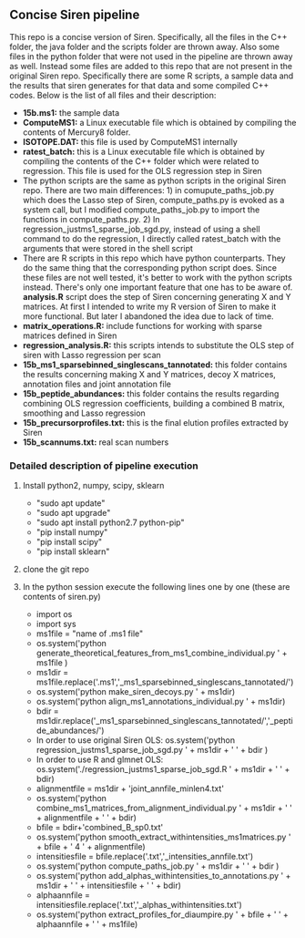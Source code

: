 ## Concise Siren pipeline

This repo is a concise version of Siren. Specifically, all the files in the C++ folder, the java folder and the scripts folder are thrown away. Also some files in the python folder that were not used in the pipeline are thrown away as well. Instead some files are added to this repo that are not present in the original Siren repo. Specifically there are some R scripts, a sample data and the results that siren generates for that data and some compiled C++ codes. Below is the list of all files and their description:
* **15b.ms1:** the sample data
* **ComputeMS1:** a Linux executable file which is obtained by compiling the contents of Mercury8 folder.
* **ISOTOPE.DAT:** this file is used by ComputeMS1 internally
* **ratest_batch:** this is a Linux executable file which is obtained by compiling the contents of the C++ folder which were related to regression. This file is used for the OLS regression step in Siren
* The python scripts are the same as python scripts in the original Siren repo. There are two main differences: 1) in comupute_paths_job.py which does the Lasso step of Siren, compute_paths.py is evoked as a system call, but I modified compute_paths_job.py to import the functions in compute_paths.py. 2) In regression_justms1_sparse_job_sgd.py, instead of using a shell command to do the regression, I directly called ratest_batch with the arguments that were stored in the shell script
* There are R scripts in this repo which have python counterparts. They do the same thing that the corresponding python script does. Since these files are not well tested, it's better to work with the python scripts instead. There's only one important feature that one has to be aware of. **analysis.R** script does the step of Siren concerning generating X and Y matrices. At first I intended to write my R version of Siren to make it more functional. But later I abandoned the idea due to lack of time.
* **matrix_operations.R:** include functions for working with sparse matrices defined in Siren
* **regression_analysis.R:** this scripts intends to substitute the OLS step of siren with Lasso regression per scan
* **15b_ms1_sparsebinned_singlescans_tannotated:** this folder contains the results concerning making X and Y matrices, decoy X matrices, annotation files and joint annotation file
* **15b_peptide_abundances:** this folder contains the results regarding combining OLS regression coefficients, building a combined B matrix, smoothing and Lasso regression
* **15b_precursorprofiles.txt:** this is the final elution profiles extracted by Siren
* **15b_scannums.txt:** real scan numbers

### Detailed description of pipeline execution

1. Install python2, numpy, scipy, sklearn
    * "sudo apt update"
    * "sudo apt upgrade"
    * "sudo apt install python2.7 python-pip"
    * "pip install numpy"
    * "pip install scipy"
    * "pip install sklearn"

2. clone the git repo

3. In the python session execute the following lines one by one (these are contents of siren.py)
    * import os
    * import sys
    * ms1file = "name of .ms1 file"
    * os.system('python generate_theoretical_features_from_ms1_combine_individual.py ' + ms1file )
    * ms1dir = ms1file.replace('.ms1','_ms1_sparsebinned_singlescans_tannotated/')
    * os.system('python make_siren_decoys.py ' + ms1dir)
    * os.system('python align_ms1_annotations_individual.py ' + ms1dir)
    * bdir = ms1dir.replace('_ms1_sparsebinned_singlescans_tannotated/','_peptide_abundances/')
    * In order to use original Siren OLS: os.system('python regression_justms1_sparse_job_sgd.py ' + ms1dir + ' ' + bdir )
    * In order to use R and glmnet OLS: os.system('./regression_justms1_sparse_job_sgd.R ' + ms1dir + ' ' + bdir)
    * alignmentfile = ms1dir + 'joint_annfile_minlen4.txt'
    * os.system('python combine_ms1_matrices_from_alignment_individual.py ' + ms1dir + ' ' + alignmentfile + ' ' + bdir)
    * bfile = bdir+'combined_B_sp0.txt'
    * os.system('python smooth_extract_withintensities_ms1matrices.py ' + bfile + ' 4 ' + alignmentfile) 
    * intensitiesfile =  bfile.replace('.txt','_intensities_annfile.txt')
    * os.system('python compute_paths_job.py ' + ms1dir + ' ' + bdir )
    * os.system('python add_alphas_withintensities_to_annotations.py ' + ms1dir + ' ' + intensitiesfile + ' ' + bdir) 
    * alphaannfile = intensitiesfile.replace('.txt','_alphas_withintensities.txt')
    * os.system('python extract_profiles_for_diaumpire.py ' + bfile + ' ' + alphaannfile + ' ' + ms1file)